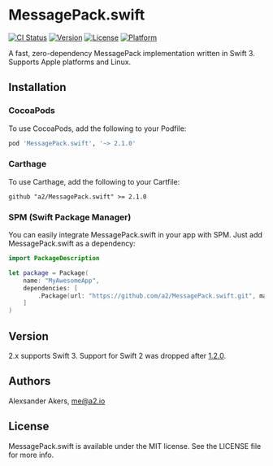MessagePack.swift
=================

[![CI Status](http://img.shields.io/travis/a2/MessagePack.swift.svg?style=flat)](https://travis-ci.org/a2/MessagePack.swift)
[![Version](https://img.shields.io/cocoapods/v/MessagePack.swift.svg?style=flat)](http://cocoapods.org/pods/MessagePack.swift)
[![License](https://img.shields.io/cocoapods/l/MessagePack.swift.svg?style=flat)](http://cocoapods.org/pods/MessagePack.swift)
[![Platform](https://img.shields.io/cocoapods/p/MessagePack.swift.svg?style=flat)](http://cocoapods.org/pods/MessagePack.swift)

A fast, zero-dependency MessagePack implementation written in Swift 3. Supports Apple platforms and Linux.

## Installation

### CocoaPods

To use CocoaPods, add the following to your Podfile:

```ruby
pod 'MessagePack.swift', '~> 2.1.0'
```

### Carthage

To use Carthage, add the following to your Cartfile:

```ogdl
github "a2/MessagePack.swift" >= 2.1.0
```

### SPM (Swift Package Manager)

You can easily integrate MessagePack.swift in your app with SPM. Just add MessagePack.swift as a dependency:

```swift
import PackageDescription

let package = Package(
    name: "MyAwesomeApp",
    dependencies: [
        .Package(url: "https://github.com/a2/MessagePack.swift.git", majorVersion: 2, minor: 1),
    ]
)
```

## Version

2.x supports Swift 3. Support for Swift 2 was dropped after [1.2.0](https://github.com/a2/MessagePack.swift/releases/tag/1.2.0).

## Authors

Alexsander Akers, me@a2.io

## License

MessagePack.swift is available under the MIT license. See the LICENSE file for more info.
